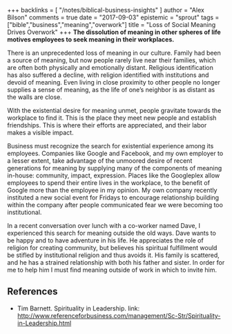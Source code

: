 +++
backlinks = [
  "/notes/biblical-business-insights"
]
author = "Alex Bilson"
comments = true
date = "2017-09-03"
epistemic = "sprout"
tags = ["bible","business","meaning","overwork"]
title = "Loss of Social Meaning Drives Overwork"
+++
**The dissolution of meaning in other spheres of life motives employees to seek meaning in their workplaces.**

There is an unprecedented loss of meaning in our culture.  Family had been a source of meaning, but now people rarely live near their families, which are often both physically and emotionally distant.  Religious identification has also suffered a decline, with religion identified with institutions and devoid of meaning.  Even living in close proximity to other people no longer supplies a sense of meaning, as the life of one’s neighbor is as distant as the walls are close.

With the existential desire for meaning unmet, people gravitate towards the workplace to find it.  This is the place they meet new people and establish friendships.  This is where their efforts are appreciated, and their labor makes a visible impact.

Business must recognize the search for existential experience among its employees.  Companies like Google and Facebook, and my own employer to a lesser extent, take advantage of the unmoored desire of recent generations for meaning by supplying many of the components of meaning in-house: community, impact, expression.  Places like the Googleplex allow employees to spend their entire lives in the workplace, to the benefit of Google more than the employee in my opinion.  My own company recently instituted a new social event for Fridays to encourage relationship building within the company after people communicated fear we were becoming too institutional.

In a recent conversation over lunch with a co-worker named Dave, I experienced this search for meaning outside the old ways.  Dave wants to be happy and to have adventure in his life.  He appreciates the role of religion for creating community, but believes his spiritual fulfillment would be stifled by institutional religion and thus avoids it.  His family is scattered, and he has a strained relationship with both his father and sister.  In order for me to help him I must find meaning outside of work in which to invite him.

## References

- Tim Barnett. Spirituality in Leadership. link: http://www.referenceforbusiness.com/management/Sc-Str/Spirituality-in-Leadership.html
